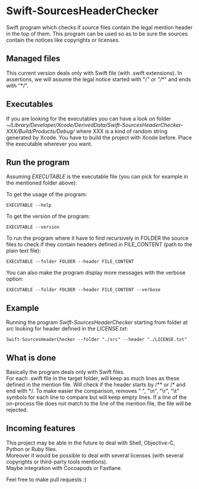 # Swift-SourcesHeaderChecker

Swift program which checks if source files contain the legal mention header in the top of them.
This program can be used so as to be sure the sources contain the notices like copyrights or licenses.


## Managed files

This current version deals only with Swift file (with .swift extensions).
In assertions, we will assume the legal notice started with "/*" or "/*\*" and ends with "\*/".


## Executables

If you are looking for the executables you can have a look on folder _~/Library/Developer/Xcode/DerivedData/Swift-SourcesHeaderChecker-XXX/Build/Products/Debug/_ where XXX is a kind of random string generated by Xcode. You have to build the project with Xcode before. Place the executable wherever you want.


## Run the program

Assuming _EXECUTABLE_ is the executable file (you can pick for example in the mentioned folder above):

To get the usage of the program:

```shell
EXECUTABLE --help
```

To get the version of the program:

```shell
EXECUTABLE --version
```

To run the program where it have to find recursively in FOLDER the source files to check if they contain headers defined in FILE_CONTENT (path to the plain text file):

```shell
EXECUTABLE --folder FOLDER --header FILE_CONTENT
```

You can also make the program display more messages with the verbose option:

```shell
EXECUTABLE --folder FOLDER --header FILE_CONTENT --verbose
```


## Example

Running the program _Swift-SourcesHeaderChecker_ starting from folder at _src_ looking for header defined in the _LICENSE.txt_:

```shell
Swift-SourcesHeaderChecker --folder "./src" --header "./LICENSE.txt"
```


## What is done

Basically the program deals only with Swift files.  
For each .swift file in the target folder, will keep as much lines as these defined in the mention file.
Will check if the header starts by /** or /* and end with \*/.
To make easier the comparison, removes " ", "\n", "\r", "\t" symbols for each line to compare but will keep empty lines.
If a line of the on-process file does not match to the line of the mention file, the file will be rejected.


## Incoming features

This project may be able in the future to deal with Shell, Objective-C, Python or Ruby files.  
Moreover it would be possible to deal with several licenses (with several copyrights or third-party tools mentions).  
Maybe integration with Cocoapods or Fastlane.  

Feel free to make pull requests :)
